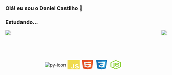 ### Olá! eu sou o Daniel Castilho 🤚
### Estudando...
<div>
  
  <img  height="180em" src="https://github-readme-stats.vercel.app/api?username=DanielCastilhoDIniz&show_icons=true&theme=great-gatsby&include_all_commits=true&count_private=true"/>
  <img align="right" height="180em" src="https://github-readme-stats.vercel.app/api/top-langs/?username=DanielCastilhoDIniz&layout=compact&langs_count=16&theme=great-gatsby"/>
</div>
<br>

<div  align="center"> 
  <div style="display: inline_block"><br>
    <!-- <img align="left" height="250" alt="coding-time" src="code.gif"> -->
    <h1 align="center"></h1>    
    <img align="center" heigth="30" width="40" alt="py-icon" src="https://cdn.jsdelivr.net/gh/devicons/devicon/icons/python/python-original.svg" />          
    <img align="center" height="30" width="40"   src="https://raw.githubusercontent.com/devicons/devicon/master/icons/javascript/javascript-plain.svg">
    <img align="center" height="30" width="40" alt="html-icon" src="https://raw.githubusercontent.com/devicons/devicon/master/icons/html5/html5-original.svg">
    <img align="center" height="30" width="40" alt="css-icon" src="https://raw.githubusercontent.com/devicons/devicon/master/icons/css3/css3-original.svg">  
    <img align="center" height="30" width="40" alt="nodejs-icon" src="https://raw.githubusercontent.com/devicons/devicon/master/icons/nodejs/nodejs-original.svg">
   
   </div>
  
   
</div>
  
